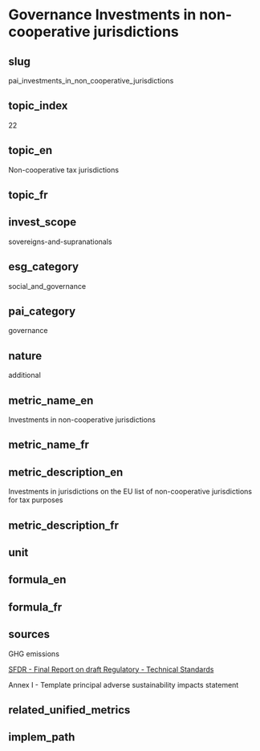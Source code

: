 # Governance Investments in non-cooperative jurisdictions


## slug

pai_investments_in_non_cooperative_jurisdictions

## topic_index

22

## topic_en

Non-cooperative tax jurisdictions

## topic_fr



## invest_scope

sovereigns-and-supranationals

## esg_category

social_and_governance

## pai_category

governance

## nature

additional

## metric_name_en

Investments in non-cooperative jurisdictions

## metric_name_fr



## metric_description_en

Investments in jurisdictions on the EU list of non-cooperative jurisdictions for tax purposes

## metric_description_fr



## unit



## formula_en



## formula_fr



## sources


GHG emissions  

[SFDR - Final Report on draft Regulatory - Technical Standards](https://www.eiopa.europa.eu/sites/default/files/publications/reports/jc-2021-03-joint-esas-final-report-on-rts-under-sfdr.pdf)  

Annex I - Template principal adverse sustainability impacts statement
 

## related_unified_metrics



## implem_path


            